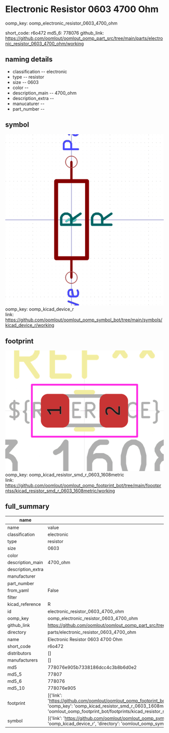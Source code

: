 # Electronic Resistor 0603 4700 Ohm
oomp_key: oomp_electronic_resistor_0603_4700_ohm 


short_code: r6o472
md5_6: 778076
github_link: https://github.com/oomlout/oomlout_oomp_part_src/tree/main/parts/electronic_resistor_0603_4700_ohm/working
## naming details
* classification -- electronic
* type -- resistor
* size -- 0603
* color -- 
* description_main -- 4700_ohm
* description_extra -- 
* manucaturer -- 
* part_number -- 



## symbol

![](symbol/0/working/working_600.png)  
oomp_key: oomp_kicad_device_r  
link: https://github.com/oomlout/oomlout_oomp_symbol_bot/tree/main/symbols/kicad_device_r/working  

## footprint

![](footprint/0/working/working_600.png)  
oomp_key: oomp_kicad_resistor_smd_r_0603_1608metric  
link: https://github.com/oomlout/oomlout_oomp_footprint_bot/tree/main/foootprntss/kicad_resistor_smd_r_0603_1608metric/working  

## full_summary
| name | value | 
| --- | --- | 
| name | value | 
| classification | electronic | 
| type | resistor | 
| size | 0603 | 
| color |  | 
| description_main | 4700_ohm | 
| description_extra |  | 
| manufacturer |  | 
| part_number |  | 
| from_yaml | False | 
| filter |  | 
| kicad_reference | R | 
| id | electronic_resistor_0603_4700_ohm | 
| oomp_key | oomp_electronic_resistor_0603_4700_ohm | 
| github_link | https://github.com/oomlout/oomlout_oomp_part_src/tree/main/parts/electronic_resistor_0603_4700_ohm/working | 
| directory | parts/electronic_resistor_0603_4700_ohm | 
| name | Electronic Resistor 0603 4700 Ohm | 
| short_code | r6o472 | 
| distributors | [] | 
| manufacturers | [] | 
| md5 | 778076e905b7338186dcc4c3b8b6d0e2 | 
| md5_5 | 77807 | 
| md5_6 | 778076 | 
| md5_10 | 778076e905 | 
| footprint | [{'link': 'https://github.com/oomlout/oomlout_oomp_footprint_bot/tree/main/foootprntss/kicad_resistor_smd_r_0603_1608metric', 'oomp_key': 'oomp_kicad_resistor_smd_r_0603_1608metric', 'directory': 'oomlout_oomp_footprint_bot/footprints/kicad_resistor_smd_r_0603_1608metric//working/working.kicad_mod'}] | 
| symbol | [{'link': 'https://github.com/oomlout/oomlout_oomp_symbol_bot/tree/main/symbols/kicad_device_r', 'oomp_key': 'oomp_kicad_device_r', 'directory': 'oomlout_oomp_symbol_bot/symbols/kicad_device_r//working/working.kicad_sym'}] | 
